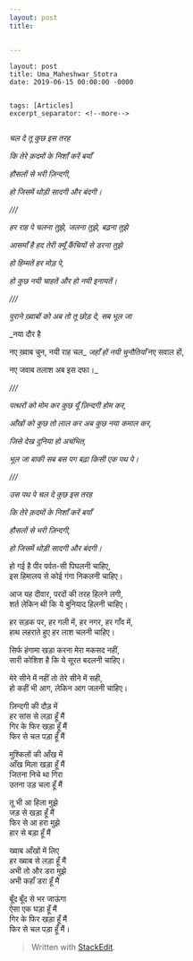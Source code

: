 ```yaml
---
layout: post
title: 


---
```


<pre><code>layout: post
title: Uma_Maheshwar_Stotra
date: 2019-06-15 00:00:00 -0000


tags: [Articles]
excerpt_separator: &lt;!--more--&gt;

</code></pre>
<p><em>चल दे तू कुछ इस तरह</em></p>
<p><em>कि तेरे क़दमों के निशाँ करें बयाँ</em></p>
<p><em>हौसलों से भरी ज़िन्दगी,</em></p>
<p><em>हो जिसमें थोड़ी सादगी और बंदगी।</em></p>
<p><em>///</em></p>
<p><em>हर राह पे चलना तुझे, जलना तुझे, बढ़ना तुझे</em></p>
<p><em>आसमाँ है हद तेरी क्यूँ कैंचियों से डरना तुझे</em></p>
<p><em>हो हिम्मतें हर मोड़ पे,</em></p>
<p><em>हो कुछ नयी चाहतें और हो नयी इनायतें।</em></p>
<p><em>///</em></p>
<p><em>पुराने ख़्वाबों को अब तो तू छोड़ दे, सब भूल जा</em></p>
<p>_नया दौर है</p>
<p>नए ख़्वाब चुन, नयी राह चल_ <em>जहाँ हों नयी चुनौतियाँ</em> नए सवाल हों,</p>
<p>नए जवाब तलाश अब इस दफा।_</p>
<p><em>///</em></p>
<p><em>पत्थरों को मोम कर कुछ यूँ ज़िन्दगी होम कर,</em></p>
<p><em>आँखों को कुछ तो लाल कर अब कुछ नया कमाल कर,</em></p>
<p><em>जिसे देख दुनिया हो अचंभित,</em></p>
<p><em>भूल जा बाकी सब बस पग बढ़ा किसी एक पथ पे।</em></p>
<p><em>///</em></p>
<p><em>उस पथ पे चल दे कुछ इस तरह</em></p>
<p><em>कि तेरे क़दमों के निशाँ करें बयाँ</em></p>
<p><em>हौसलों से भरी ज़िन्दगी,</em></p>
<p><em>हो जिसमें थोड़ी सादगी और बंदगी।</em></p>
<p>हो गई है पीर पर्वत-सी पिघलनी चाहिए,<br>
इस हिमालय से कोई गंगा निकलनी चाहिए।</p>
<p>आज यह दीवार, परदों की तरह हिलने लगी,<br>
शर्त लेकिन थी कि ये बुनियाद हिलनी चाहिए।</p>
<p>हर सड़क पर, हर गली में, हर नगर, हर गाँव में,<br>
हाथ लहराते हुए हर लाश चलनी चाहिए।</p>
<p>सिर्फ हंगामा खड़ा करना मेरा मकसद नहीं,<br>
सारी कोशिश है कि ये सूरत बदलनी चाहिए।</p>
<p>मेरे सीने में नहीं तो तेरे सीने में सही,<br>
हो कहीं भी आग, लेकिन आग जलनी चाहिए।</p>
<p>ज़िन्दगी की दौड़ में<br>
हर सांस से लड़ा हूँ मैं<br>
गिर के फिर खड़ा हूँ मैं<br>
फिर से चल पड़ा हूँ मैं</p>
<p>मुश्किलों की आँख में<br>
आँख मिला खड़ा हूँ मैं<br>
जितना निचे था गिरा<br>
उतना उड़ चला हूँ मैं</p>
<p>तू भी आ हिला मुझे<br>
जड़ से खड़ा हूँ मैं<br>
फिर से आ हरा मुझे<br>
हार से बड़ा हूँ मैं</p>
<p>ख्वाब आँखों में लिए<br>
हर ख्वाब से लड़ा हूँ मैं<br>
अभी तो और डरा मुझे<br>
अभी कहाँ डरा हूँ मैं</p>
<p>बूँद बूँद से भर जाऊंगा<br>
ऐसा एक घड़ा हूँ मैं<br>
गिर के फिर खड़ा हूँ मैं<br>
फिर से चल पड़ा हूँ मैं।</p>
<blockquote>
<p>Written with <a href="https://stackedit.io/">StackEdit</a>.</p>
</blockquote>


